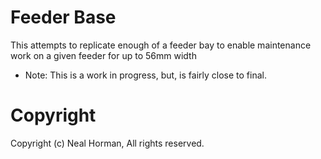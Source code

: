 # Feeder Base
This attempts to replicate enough of a feeder bay to enable maintenance work on a given feeder for up to 56mm width

- Note: This is a work in progress, but, is fairly close to final.

# Copyright
Copyright (c) Neal Horman, All rights reserved.
